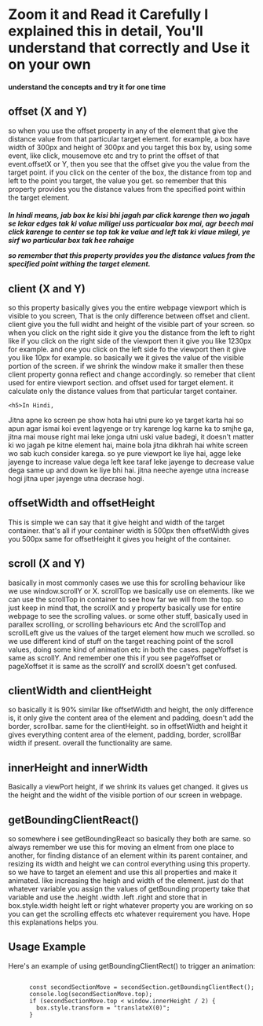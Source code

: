 <!DOCTYPE html>
<html lang="en">
<head>
  <meta charset="UTF-8">
  <meta name="viewport" content="width=device-width, initial-scale=1.0">

<body>
  <h1>Zoom it and Read it Carefully I explained this in detail, You'll understand that correctly and Use it on your own</h1>
  <h4> understand the concepts and try it for one time</h4>
  <div class="section">
    <h2>offset (X and Y)</h2>
    <p>so when you use the offset property in any of the element that give the distance value from that particular target element. for example, a box have width of 300px and height of 300px and you target this box by, using some event, like click, mousemove etc and try to print the offset of that event.offsetX or Y, then you see that the offset give you the value from the target point. if you click on the center of the box, the distance from top and left to the point you target, the value you get. so remember that this property provides you the distance values from the specified point within the target element.</p>
    <h5>In hindi means, jab box ke kisi bhi jagah par click karenge then wo jagah se lekar edges tak ki value miligei
uss particualar box mai, agr beech mai click karenge to center se top tak ke value and left tak ki vlaue milegi,
ye sirf wo particular box tak hee rahaige

so remember that this property provides you the distance values from the specified point withing the target element.</h5>
  </div>

  <div class="section">
    <h2>client (X and Y)</h2>
    <p>so this property basically gives you the entire webpage viewport which is visible to you screen, That is the only difference between offset and client. client give you the full widht and height of the visible part of your screen. so when you click on the right side it give you the distance from the left to right like if you click on the right side of the viewport then it give you like 1230px for example. and one you click on the left side fo the viewport then it give you like 10px for example. so basically we it gives the value of the visible portion of the screen. if we shrink the window make it smaller then these client property gonna reflect and change accordingly. so remeber that client used for entire viewport section. and offset used for target element. it calculate only the distance values from that particular target container.</p>

    <h5>In Hindi,
Jitna apne ko screen pe show hota hai utni pure ko ye target karta hai so apun agar ismai koi event lagyenge or try
karenge log karne ka to smjhe ga, jitna mai mouse right mai leke jonga utni uski value badegi, it doesn't matter
ki wo jagah pe kitne element hai, maine bola jitna dikhrah hai white screen wo sab kuch consider karega.
so ye pure viewport ke liye hai, agge leke jayenge to increase value dega left kee taraf leke jayenge to decrease
value dega same up and down ke liye bhi hai. jitna neeche ayenge utna increase hogi jitna uper jayenge utna decrase hogi.</h5>
  </div>

  <div class="section">
    <h2>offsetWidth and offsetHeight</h2>
    <p>This is simple we can say that it give height and width of the target container. that's all if your container width is 500px then offsetWidth gives you 500px same for offsetHeight it gives you height of the container.</p>
  </div>

  <div class="section">
    <h2>scroll (X and Y)</h2>
    <p>basically in most commonly cases we use this for scrolling behaviour like we use window.scrollY or X. scrollTop we basically use on elements. like we can use the scrollTop in container to see how far we will from the top. so just keep in mind that, the scrollX and y property basically use for entire webpage to see the scrolling values. or some other stuff, basically used in parallex scrolling, or scrolling behaviours etc And the scrollTop and scrollLeft give us the values of the target element how much we scrolled. so we use different kind of stuff on the target reaching point of the scroll values, doing some kind of animation etc in both the cases. pageYoffset is same as scrollY. And remember one this if you see pageYoffset or pageXoffset it is same as the scrollY and scrollX doesn't get confused.</p>
  </div>

  <div class="section">
    <h2>clientWidth and clientHeight</h2>
    <p>so basically it is 90% similar like offsetWidth and height, the only difference is, it only give the content area of the element and padding, doesn't add the border, scrollbar. same for the clientHeight. so in offsetWidth and height it gives everything content area of the element, padding, border, scrollBar width if present. overall the functionality are same.</p>
  </div>

  <div class="section">
    <h2>innerHeight and innerWidth</h2>
    <p>Basically a viewPort height, if we shrink its values get changed. it gives us the height and the widht of the visible portion of our screen in webpage.</p>
  </div>

  <div class="section">
    <h2>getBoundingClientReact()</h2>
    <p>so somewhere i see getBoundingReact so basically they both are same. so always remember we use this for moving an elment from one place to another, for finding distance of an element within its parent container, and resizing its width and height we can control everything using this property. so we have to target an element and use this all properties and make it animated. like increasing the heigh and width of the element. just do that whatever variable you assign the values of getBounding property take that variable and use the .height .width .left .right and store that in box.style.width height left or right whatever property you are working on so you can get the scrolling effects etc whatever requirement you have. Hope this explanations helps you. </p>
  </div>

  <div class="section">
    <h2>Usage Example</h2>
    <p>Here's an example of using getBoundingClientRect() to trigger an animation:</p>
    <pre><code>
      const secondSectionMove = secondSection.getBoundingClientRect();
      console.log(secondSectionMove.top);
      if (secondSectionMove.top < window.innerHeight / 2) {
        box.style.transform = "translateX(0)";
      }
    </code></pre>
  </div>
</body>
</html>
